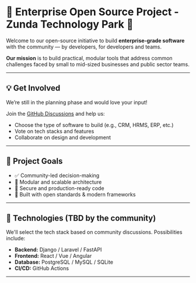# 🏢 Enterprise Open Source Project - Zunda Technology Park 🚀

Welcome to our open-source initiative to build **enterprise-grade software** with the community — by developers, for developers and teams.

 **Our mission** is to build practical, modular tools that address common challenges faced by small to mid-sized businesses and public sector teams.

---

## 💡 Get Involved

We’re still in the planning phase and would love your input!

Join the [GitHub Discussions](https://github.com/aaron-muti-420/Enterprise-Software-Project-CcHUB-Namibia-/discussions) and help us:
- Choose the type of software to build (e.g., CRM, HRMS, ERP, etc.)
- Vote on tech stacks and features
- Collaborate on design and development

---

## 🎯 Project Goals

- ✅ Community-led decision-making
- 🧱 Modular and scalable architecture
- 🔐 Secure and production-ready code
- 🧰 Built with open standards & modern frameworks

---

## 📌 Technologies (TBD by the community)

We'll select the tech stack based on community discussions. Possibilities include:

- **Backend:** Django / Laravel / FastAPI
- **Frontend:** React / Vue / Angular
- **Database:** PostgreSQL / MySQL / SQLite
- **CI/CD:** GitHub Actions

---
